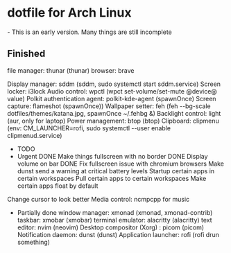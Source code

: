 <h1>dotfile for Arch Linux</h1>
- This is an early version. Many things are still incomplete

<h2>Finished</h2>
file manager: thunar (thunar)
browser: brave

Display manager: sddm (sddm, sudo systemctl start sddm.service)
Screen locker: i3lock
Audio control: wpctl (wpct set-volume/set-mute @device@ value)
Polkit authentication agent: polkit-kde-agent (spawnOnce)
Screen capture: flameshot (spawnOnce))
Wallpaper setter: feh (feh --bg-scale dotfiles/themes/katana.jpg, spawnOnce ~/.fehbg &)
Backlight control: light (aur, only for laptop)
Power management: btop (btop)
Clipboard: clipmenu (env: CM_LAUNCHER=rofi, sudo systemctl --user enable clipmenud.service)

 - TODO
 - Urgent
DONE                    Make things fullscreen with no border
DONE                    Display volume on bar
DONE                    Fix fullscreen issue with chromium browsers
Make dunst send a warning at critical battery levels
Startup certain apps in certain workspaces
Pull certain apps to certain workspaces
Make certain apps float by default

Change cursor to look better
Media control: ncmpcpp for music


 - Partially done
window manager: xmonad (xmonad, xmonad-contrib)
taskbar: xmobar (xmobar)
terminal emulator: alacritty (alacritty)
text editor: nvim (neovim)
Desktop compositor (Xorg) : picom (picom)
Notification daemon: dunst (dunst)
Application launcher: rofi (rofi drun something)
